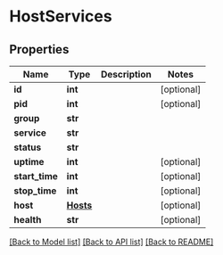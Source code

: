 # HostServices

## Properties
Name | Type | Description | Notes
------------ | ------------- | ------------- | -------------
**id** | **int** |  | [optional] 
**pid** | **int** |  | [optional] 
**group** | **str** |  | 
**service** | **str** |  | 
**status** | **str** |  | 
**uptime** | **int** |  | [optional] 
**start_time** | **int** |  | [optional] 
**stop_time** | **int** |  | [optional] 
**host** | [**Hosts**](Hosts.md) |  | [optional] 
**health** | **str** |  | [optional] 

[[Back to Model list]](../README.md#documentation-for-models) [[Back to API list]](../README.md#documentation-for-api-endpoints) [[Back to README]](../README.md)

